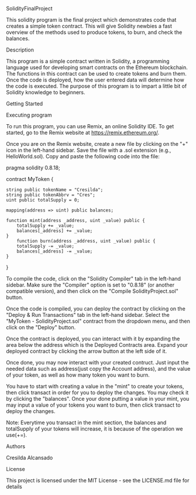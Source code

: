 SolidityFinalProject

This solidity program is the final project which demonstrates code that creates a simple token contract. This will give Solidity newbies a fast overview of the methods used to produce tokens, to burn, and check the balances. 

Description

This program is a simple contract written in Solidity, a programming language used for developing smart contracts on the Ethereum blockchain. The functions in this contract can be used to create tokens and burn them. Once the code is deployed, how the user entered data will determine how the code is executed. The purpose of this program is to impart a little bit of Solidity knowledge to beginners.  

Getting Started

Executing program

To run this program, you can use Remix, an online Solidity IDE. To get started, go to the Remix website at https://remix.ethereum.org/.

Once you are on the Remix website, create a new file by clicking on the "+" icon in the left-hand sidebar. Save the file with a .sol extension (e.g., HelloWorld.sol). Copy and paste the following code into the file:


pragma solidity 0.8.18;

contract MyToken {

    string public tokenName = "Cresilda";
    string public tokenAbbrv = "Cres";
    uint public totalSupply = 0;

    mapping(address => uint) public balances;

    function mint(address _address, uint _value) public {
        totalSupply += _value;
        balances[_address] += _value; 
    }
        function burn(address _address, uint _value) public {
        totalSupply -= _value;
        balances[_address] -= _value; 
    }
}


To compile the code, click on the "Solidity Compiler" tab in the left-hand sidebar. Make sure the "Compiler" option is set to "0.8.18" (or another compatible version), and then click on the "Compile SolidityProject.sol" button.

Once the code is compiled, you can deploy the contract by clicking on the "Deploy & Run Transactions" tab in the left-hand sidebar. Select the "MyToken - SolidityProject.sol" contract from the dropdown menu, and then click on the "Deploy" button.

Once the contract is deployed, you can interact with it by expanding the area below the address which is the Deployed Contracts area. Expand your deployed contract by clicking the arrow button at the left side of it.

Once done, you may now interact with your created contruct. Just input the needed data such as address(just copy the Account address), and the value of your token, as well as how many token you want to burn. 

You have to start with creating a value in the "mint" to create your tokens, then click transact in order for you to deploy the changes. You may check it by clicking the "balances". Once your done putting a value in your mint, you may input a value of your tokens you want to burn, then click transact to deploy the changes. 

Note: Everytime you transact in the mint section, the balances and totalSupply of your tokens will increase, it is because of the operation we use(+=).

Authors

Cresilda Alcansado

License

This project is licensed under the MIT License - see the LICENSE.md file for details
